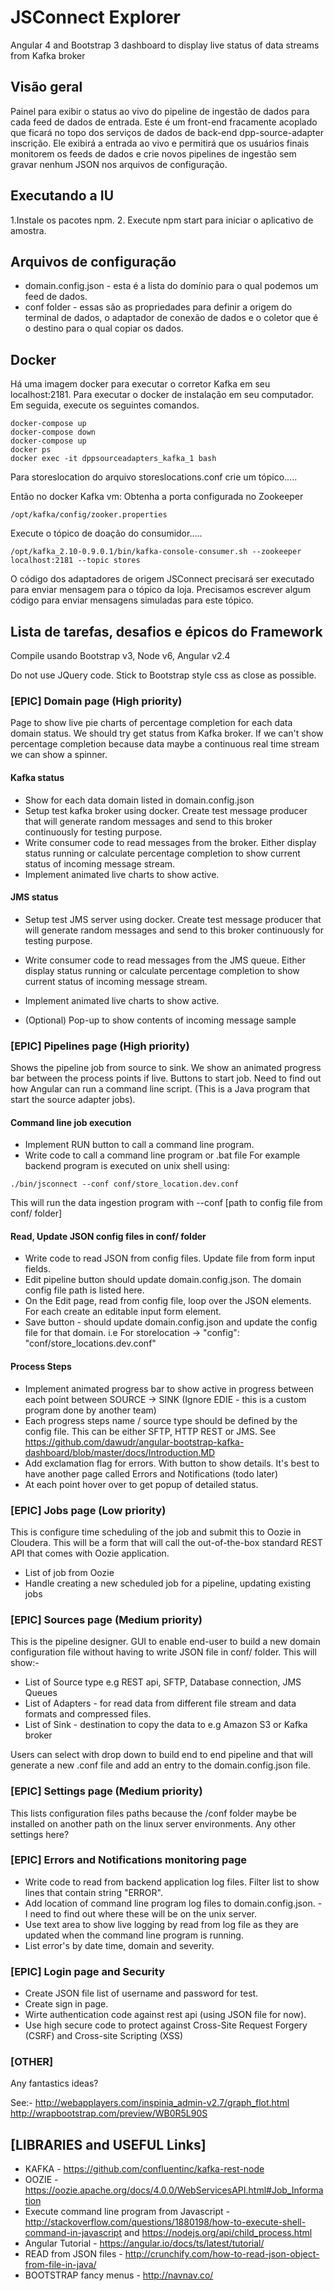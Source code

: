 # JSConnect Explorer

Angular 4 and Bootstrap 3 dashboard to display live status of data streams from Kafka broker


## Visão geral

Painel para exibir o status ao vivo do pipeline de ingestão de dados para cada feed de dados de entrada.
Este é um front-end fracamente acoplado que ficará no topo dos serviços de dados de back-end dpp-source-adapter
inscrição. Ele exibirá a entrada ao vivo e permitirá que os usuários finais monitorem os feeds de dados e
crie novos pipelines de ingestão sem gravar nenhum JSON nos arquivos de configuração.

## Executando a IU

1.Instale os pacotes npm.
2. Execute npm start para iniciar o aplicativo de amostra.


## Arquivos de configuração

- domain.config.json - esta é a lista do domínio para o qual podemos um feed de dados.
- conf folder - essas são as propriedades para definir a origem do terminal de dados, o adaptador de conexão de dados e o coletor que é o destino para o qual copiar os dados.


## Docker

Há uma imagem docker para executar o corretor Kafka em seu localhost:2181.
Para executar o docker de instalação em seu computador. Em seguida, execute os seguintes comandos.

```
docker-compose up
docker-compose down
docker-compose up
docker ps
docker exec -it dppsourceadapters_kafka_1 bash
```

Para storeslocation do arquivo storeslocations.conf crie um tópico…..

Então no docker Kafka vm:
Obtenha a porta configurada no Zookeeper
```
/opt/kafka/config/zooker.properties
```

Execute o tópico de doação do consumidor…..
```
/opt/kafka_2.10-0.9.0.1/bin/kafka-console-consumer.sh --zookeeper localhost:2181 --topic stores
```

O código dos adaptadores de origem JSConnect precisará ser executado para enviar mensagem para o tópico da loja. Precisamos escrever algum código para enviar mensagens simuladas para este tópico.


## Lista de tarefas, desafios e épicos do Framework

Compile usando Bootstrap v3, Node v6, Angular v2.4

Do not use JQuery code.
Stick to Bootstrap style css as close as possible.


### [EPIC] Domain page (High priority)

Page to show live pie charts of percentage completion for each data domain status. We should try get status from Kafka broker.
If we can't show percentage completion because data maybe a continuous real time stream we can show a spinner.

#### Kafka status
- Show for each data domain listed in domain.config.json
- Setup test kafka broker using docker. Create test message producer that will generate random messages and send to this broker continuously for testing purpose.
- Write consumer code to read messages from the broker. Either display status running or calculate percentage completion to show current status of incoming message stream.
- Implement animated live charts to show active.

#### JMS status
- Setup test JMS server using docker.  Create test message producer that will generate random messages and send to this broker continuously for testing purpose.
- Write consumer code to read messages from the JMS queue. Either display status running or calculate percentage completion to show current status of incoming message stream.
- Implement animated live charts to show active.

- (Optional) Pop-up to show contents of incoming message sample



### [EPIC] Pipelines page (High priority)

Shows the pipeline job from source to sink. We show an animated progress bar between the process points if live. Buttons to start job.
Need to find out how Angular can run a command line script. (This is a Java program that start the source adapter jobs).

#### Command line job execution
- Implement RUN button to call a command line program.
- Write code to call a command line program or .bat file
For example backend program is executed on unix shell using:
```
./bin/jsconnect --conf conf/store_location.dev.conf
```
This will run the data ingestion program with --conf [path to config file from conf/ folder]

#### Read, Update JSON config files in conf/ folder
- Write code to read JSON from config files. Update file from form input fields.
- Edit pipeline button should update domain.config.json. The domain config file path is listed here.
- On the Edit page, read from config file, loop over the JSON elements. For each create an editable input form element.
- Save button - should update domain.config.json and update the config file for that domain. i.e For storelocation -> "config": "conf/store_locations.dev.conf"

#### Process Steps
- Implement animated progress bar to show active in progress between each point between SOURCE -> SINK (Ignore EDIE - this is a custom program done by another team)
- Each progress steps name / source type should be defined by the config file. This can be either SFTP, HTTP REST or JMS.
See https://github.com/dawudr/angular-bootstrap-kafka-dashboard/blob/master/docs/Introduction.MD
- Add exclamation flag for errors. With button to show details. It's best to have another page called Errors and Notifications (todo later)
- At each point hover over to get popup of detailed status.


### [EPIC] Jobs page (Low priority)

This is configure time scheduling of the job and submit this to Oozie in Cloudera.
This will be a form that will call the out-of-the-box standard REST API that comes with Oozie application.
- List of job from Oozie
- Handle creating a new scheduled job for a pipeline, updating existing jobs

### [EPIC] Sources page (Medium priority)

This is the pipeline designer. GUI to enable end-user to build a new domain configuration file without having to write JSON file in conf/ folder.
This will show:-
- List of Source type e.g REST api, SFTP, Database connection, JMS Queues
- List of Adapters - for read data from different file stream and data formats and compressed files.
- List of Sink - destination to copy the data to e.g Amazon S3 or Kafka broker

Users can select with drop down to build end to end pipeline and that will generate a new .conf file and add an entry to the domain.config.json file.


### [EPIC] Settings page (Medium priority)

This lists configuration files paths because the /conf folder maybe be installed on another path on the linux server environments.
Any other settings here?


### [EPIC] Errors and Notifications monitoring page
- Write code to read from backend application log files. Filter list to show lines that contain string "ERROR".
- Add location of command line program log files to domain.config.json. - I need to find out where these will be on the unix server.
- Use text area to show live logging by read from log file as they are updated when the command line program is running.
- List error's by date time, domain and severity.

### [EPIC] Login page and Security
- Create JSON file list of username and password for test.
- Create sign in page.
- Wirte authentication code against rest api (using JSON file for now).
- Use high secure code to protect against Cross-Site Request Forgery (CSRF) and Cross-site Scripting (XSS)





### [OTHER]
Any fantastics ideas?

See:-
http://webapplayers.com/inspinia_admin-v2.7/graph_flot.html
http://wrapbootstrap.com/preview/WB0R5L90S


## [LIBRARIES and USEFUL Links]
- KAFKA - https://github.com/confluentinc/kafka-rest-node
- OOZIE - https://oozie.apache.org/docs/4.0.0/WebServicesAPI.html#Job_Information
- Execute command line program from Javascript - http://stackoverflow.com/questions/1880198/how-to-execute-shell-command-in-javascript and https://nodejs.org/api/child_process.html
- Angular Tutorial - https://angular.io/docs/ts/latest/tutorial/
- READ from JSON files - http://crunchify.com/how-to-read-json-object-from-file-in-java/
- BOOTSTRAP fancy menus - http://navnav.co/
